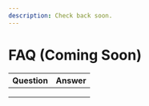 ```yaml
---
description: Check back soon.
---
```


# FAQ (Coming Soon)



| Question | Answer |
| -------- | ------ |
|          |        |
|          |        |
|          |        |
